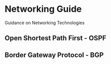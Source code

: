 # Networking Guide
Guidance on Networking Technologies

## Open Shortest Path First - OSPF
## Border Gateway Protocol - BGP
